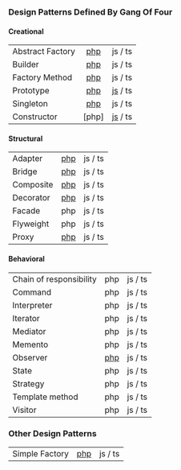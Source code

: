 ### Design Patterns Defined By Gang Of Four

#### Creational
|                 |                              |     |
|-----------------|:----------------------------:| ---:|
|Abstract Factory |[php](php/AbstractFactory.php)|js / ts |
|Builder          |[php](php/Builder.php)        |js / ts |
|Factory Method   |[php](php/FactoryMethod.php)                      |js / ts |
|Prototype        |[php](php/Prototype.php)      |[js](js/Prototype.js) / ts |
|Singleton        |[php](php/Singleton.php)                         |js / ts |
|Constructor        |[php]                         |[js](js/Constructor.js) / ts |

#### Structural
|   |       |     |
|---|:-----:| ---:|
Adapter |[php](php/Adapter.php) |js / ts 
Bridge |[php](php/Bridge.php) |js / ts 
Composite |[php](php/Composite.php) |js / ts 
Decorator |[php](php/Decorator.php) |js / ts 
Facade |php |js / ts 
Flyweight |php |js / ts 
Proxy |[php](php/Proxy.php) |js / ts 

#### Behavioral
|   |       |     |
|---|:-----:| ---:|
Chain of responsibility |php |js / ts 
Command |php |js / ts 
Interpreter |php |js / ts 
Iterator |php |js / ts 
Mediator  |php |js / ts 
Memento |php |js / ts 
Observer |[php](php/Observer.php) |js / ts 
State  |php |js / ts 
Strategy  |php |js / ts 
Template method  |php |js / ts 
Visitor  |php |js / ts 

### Other Design Patterns
|                 |                              |     |
|-----------------|:----------------------------:| ---:|
Simple Factory |[php](php/SimpleFactory.php)        |js / ts |
